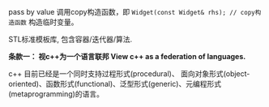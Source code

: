 pass by value 调用copy构造函数，即 `Widget(const Widget& rhs); // copy构造函数` 构造临时变量。

STL标准模板库, 包含容器/迭代器/算法.



**条款一： 视c++为一个语言联邦 View c++ as a federation of languages.**

c++ 目前已经是一个同时支持过程形式(procedural)、 面向对象形式(object-oriented)、函数形式(functional)、泛型形式(generic)、元编程形式(metaprogramming)的语言。
